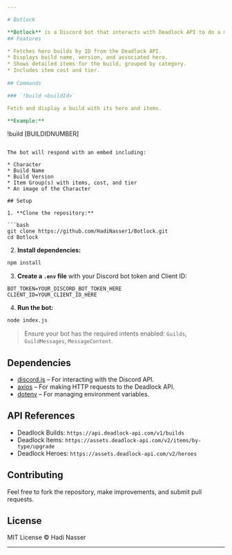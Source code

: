 ```yaml
---

# Botlock

**Botlock** is a Discord bot that interacts with Deadlock API to do a myriad of things.
## Features

* Fetches hero builds by ID from the Deadlock API.
* Displays build name, version, and associated hero.
* Shows detailed items for the build, grouped by category.
* Includes item cost and tier.
  
## Commands

### `!build <buildId>`

Fetch and display a build with its hero and items.

**Example:**

```
!build [BUILDIDNUMBER]
```

The bot will respond with an embed including:

* Character
* Build Name
* Build Version
* Item Group(s) with items, cost, and tier
* An image of the Character

## Setup

1. **Clone the repository:**

```bash
git clone https://github.com/HadiNasser1/Botlock.git
cd Botlock
```

2. **Install dependencies:**

```bash
npm install
```

3. **Create a `.env` file** with your Discord bot token and Client ID:

```
BOT_TOKEN=YOUR_DISCORD_BOT_TOKEN_HERE
CLIENT_ID=YOUR_CLIENT_ID_HERE
```

4. **Run the bot:**

```bash
node index.js
```

> Ensure your bot has the required intents enabled: `Guilds`, `GuildMessages`, `MessageContent`.

## Dependencies

* [discord.js](https://www.npmjs.com/package/discord.js) – For interacting with the Discord API.
* [axios](https://www.npmjs.com/package/axios) – For making HTTP requests to the Deadlock API.
* [dotenv](https://www.npmjs.com/package/dotenv) – For managing environment variables.

## API References

* Deadlock Builds: `https://api.deadlock-api.com/v1/builds`
* Deadlock Items: `https://assets.deadlock-api.com/v2/items/by-type/upgrade`
* Deadlock Heroes: `https://assets.deadlock-api.com/v2/heroes`

## Contributing

Feel free to fork the repository, make improvements, and submit pull requests.

## License

MIT License © Hadi Nasser

---
```

